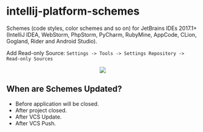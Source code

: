 # intellij-platform-schemes

Schemes (code styles, color schemes and so on) for JetBrains IDEs 2017.1+ (IntelliJ IDEA, WebStorm, PhpStorm, PyCharm, RubyMine, AppCode, CLion, Gogland, Rider and Android Studio).

Add Read-only Source: `Settings -> Tools -> Settings Repository -> Read-only Sources`
<p align="center"><img src="https://media.githubusercontent.com/media/intellij-platform-schemes/schemes/master/settings-page.png"/></p>

## When are Schemes Updated?

* Before application will be closed.
* After project closed.
* After VCS Update.
* After VCS Push.